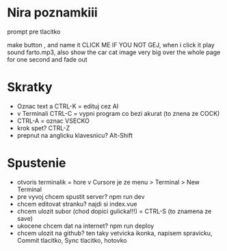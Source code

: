 # Nira poznamkiii

prompt pre tlacitko

make button , and name it CLICK ME IF YOU NOT GEJ, when i click it play sound farto.mp3, also show the car cat image very big over the whole page for one second and fade out



# Skratky

- Oznac text a CTRL-K = edituj cez AI
- v Terminali CTRL-C = vypni program co bezi akurat (to znena ze COCK)
- CTRL-A = oznac VSECKO
- krok spet? CTRL-Z
- prepnut na anglicku klavesnicu? Alt-Shift

# Spustenie
- otvoris terminalik = hore v Cursore je ze menu > Terminal > New Terminal
- pre vyvoj chcem spustit server? npm run dev
- chcem editovat stranku? najdi si index.vue
- chcem ulozit subor (chod dopici gulicka!!!) = CTRL-S (to znamena ze save)
- ukocene chcem dat na internet? npm run deploy
- chcem ulozit na github? ten taky vetvicka ikonka, napisem spravicku, Commit tlacitko, Sync tlacitko, hotovko